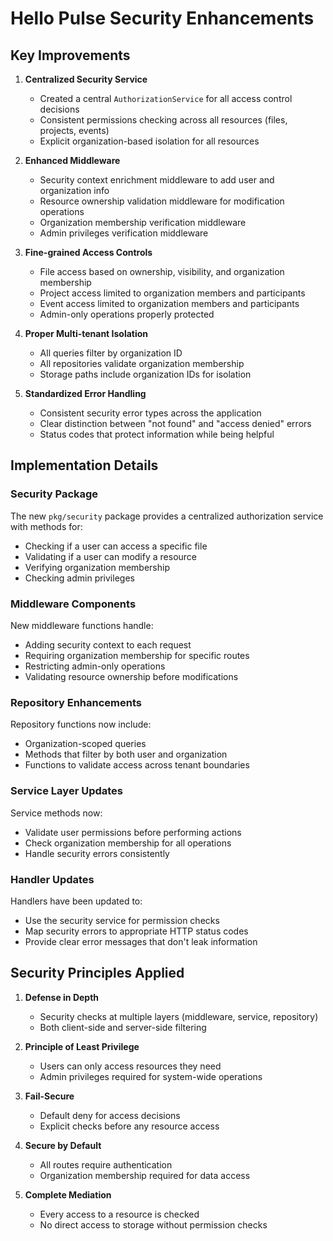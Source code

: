 # Hello Pulse Security Enhancements

## Key Improvements

1. **Centralized Security Service**
   - Created a central `AuthorizationService` for all access control decisions
   - Consistent permissions checking across all resources (files, projects, events)
   - Explicit organization-based isolation for all resources

2. **Enhanced Middleware**
   - Security context enrichment middleware to add user and organization info
   - Resource ownership validation middleware for modification operations
   - Organization membership verification middleware
   - Admin privileges verification middleware

3. **Fine-grained Access Controls**
   - File access based on ownership, visibility, and organization membership
   - Project access limited to organization members and participants
   - Event access limited to organization members and participants
   - Admin-only operations properly protected

4. **Proper Multi-tenant Isolation**
   - All queries filter by organization ID
   - All repositories validate organization membership
   - Storage paths include organization IDs for isolation

5. **Standardized Error Handling**
   - Consistent security error types across the application
   - Clear distinction between "not found" and "access denied" errors
   - Status codes that protect information while being helpful

## Implementation Details

### Security Package
The new `pkg/security` package provides a centralized authorization service with methods for:
- Checking if a user can access a specific file
- Validating if a user can modify a resource
- Verifying organization membership
- Checking admin privileges

### Middleware Components
New middleware functions handle:
- Adding security context to each request
- Requiring organization membership for specific routes
- Restricting admin-only operations
- Validating resource ownership before modifications

### Repository Enhancements
Repository functions now include:
- Organization-scoped queries
- Methods that filter by both user and organization
- Functions to validate access across tenant boundaries

### Service Layer Updates
Service methods now:
- Validate user permissions before performing actions
- Check organization membership for all operations
- Handle security errors consistently

### Handler Updates
Handlers have been updated to:
- Use the security service for permission checks
- Map security errors to appropriate HTTP status codes
- Provide clear error messages that don't leak information

## Security Principles Applied

1. **Defense in Depth**
   - Security checks at multiple layers (middleware, service, repository)
   - Both client-side and server-side filtering

2. **Principle of Least Privilege**
   - Users can only access resources they need
   - Admin privileges required for system-wide operations

3. **Fail-Secure**
   - Default deny for access decisions
   - Explicit checks before any resource access

4. **Secure by Default**
   - All routes require authentication
   - Organization membership required for data access

5. **Complete Mediation**
   - Every access to a resource is checked
   - No direct access to storage without permission checks